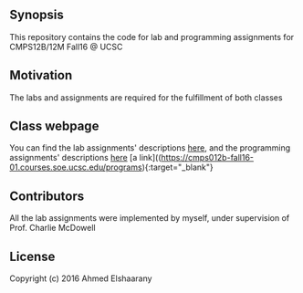 ## Synopsis

This repository contains the code for lab and programming assignments for CMPS12B/12M Fall16 @ UCSC

## Motivation

The labs and assignments are required for the fulfillment of both classes

## Class webpage

You can find the lab assignments' descriptions [here](https://cmps012b-fall16-01.courses.soe.ucsc.edu/labs), and the programming assignments' descriptions [here](https://cmps012b-fall16-01.courses.soe.ucsc.edu/programs)
[a link]((https://cmps012b-fall16-01.courses.soe.ucsc.edu/programs){:target="_blank"}

## Contributors

All the lab assignments were implemented by myself, under supervision of Prof. Charlie McDowell

## License

Copyright (c) 2016 Ahmed Elshaarany


